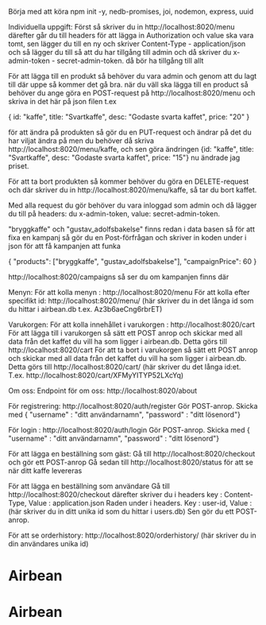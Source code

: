 Börja med att köra npm init -y, nedb-promises, joi, nodemon, express, uuid

Individuella uppgift:
Först så skriver du in http://localhost:8020/menu därefter går du till headers för att lägga in Authorization och value ska vara tomt, sen lägger du till en ny och skriver Content-Type - application/json och så lägger du till så att du har tillgång till admin och då skriver du x-admin-token - secret-admin-token. då bör ha tillgång till allt

För att lägga till en produkt så behöver du vara admin och genom att du lagt till där uppe så kommer det gå bra. när du väll ska lägga till en product så behöver du ange göra en POST-request på http://localhost:8020/menu och skriva in det här på json filen t.ex 

{
id: "kaffe", 
title: "Svartkaffe", 
desc: "Godaste svarta kaffet",
price: "20"
} 

för att ändra på produkten så gör du en PUT-request och ändrar på det du har viljat ändra på men du behöver då skriva http://localhost:8020/menu/kaffe, och sen göra ändringen 
{id: "kaffe",
title: "Svartkaffe",
desc: "Godaste svarta kaffet",
price: "15"} 
nu ändrade jag priset.

För att ta bort produkten så kommer behöver du göra en DELETE-request och där skriver du in http://localhost:8020/menu/kaffe, så tar du bort kaffet.

Med alla request du gör behöver du vara inloggad som admin och då lägger du till på headers: du x-admin-token, value: secret-admin-token.

"bryggkaffe" och "gustav_adolfsbakelse" finns redan i data basen så för att fixa en kampanj så gör du en Post-förfrågan och skriver in koden under i json för att få kampanjen att funka

{
  "products": ["bryggkaffe", "gustav_adolfsbakelse"],
  "campaignPrice": 60
}

http://localhost:8020/campaigns så ser du om kampanjen finns där



Menyn:
För att kolla menyn : http://localhost:8020/menu
För att kolla efter specifikt id: http://localhost:8020/menu/  (här skriver du in det långa id som du hittar i airbean.db t.ex. Az3b6aeCng6rbrET)

Varukorgen:
För att kolla innehållet i varukorgen : http://localhost:8020/cart
För att lägga till i varukorgen så sätt ett POST anrop och skickar med all data från det kaffet du vill ha som ligger i airbean.db. Detta görs till http://localhost:8020/cart
För att ta bort i varukorgen så sätt ett POST anrop och skickar med all data från det kaffet du vill ha som ligger i airbean.db. Detta görs till http://localhost:8020/cart/ (här skriver du det långa id:et. T.ex. http://localhost:8020/cart/XFMyYITYP52LXcYq)

Om oss:
Endpoint för om oss: http://localhost:8020/about


För registrering:
http://localhost:8020/auth/register
Gör POST-anrop. Skicka med { "username" : "ditt användarnamn", "password" : "ditt lösenord"}

För login : 
http://localhost:8020/auth/login
Gör POST-anrop. Skicka med { "username" : "ditt användarnamn", "password" : "ditt lösenord"}

För att lägga en beställning som gäst:
Gå till http://localhost:8020/checkout och gör ett POST-anrop
Gå sedan till http://localhost:8020/status för att se när ditt kaffe levereras

För att lägga en beställning som användare
Gå till http://localhost:8020/checkout därefter skriver du i headers key : Content-Type, Value : application.json
Raden under i headers. Key : user-id, Value : (här skriver du in ditt unika id som du hittar i users.db)
Sen gör du ett POST-anrop.

För att se orderhistory:
http://localhost:8020/orderhistory/ (här skriver du in din användares unika id)

# Airbean
# Airbean

